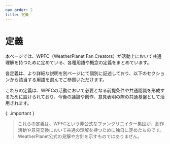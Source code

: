 ```yaml
---
nav_order: 2
title: 定義
---
```


# 定義

本ページでは、WPFC（WeatherPlanet Fan Creators）が活動上において共通理解を持つために定めている、各種用語や概念の定義をまとめています。

各定義は、より詳細な説明を別ページにて個別に記述しており、以下のセクションから該当する用語を選んでご参照いただけます。

これらの定義は、WPFCの活動において必要となる前提条件や共通認識を形成するために設けられており、今後の議論や創作、意見表明の際の共通基盤として活用されます。

{: .important }
> これらの定義は、WPFCという非公式なファンクリエイター集団が、創作活動や意見交換において共通の理解を持つために独自に定めたものです。WeatherPlanet公式の見解や方針を示すものではありません。
